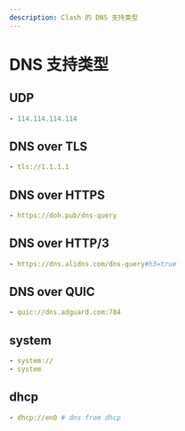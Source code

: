 ```yaml
---
description: Clash 的 DNS 支持类型
---
```


# DNS 支持类型

## UDP

```yaml
- 114.114.114.114
```

## DNS over TLS

```yaml
- tls://1.1.1.1
```

## DNS over HTTPS

```yaml
- https://doh.pub/dns-query
```

## DNS over HTTP/3

```yaml
- https://dns.alidns.com/dns-query#h3=true
```

## DNS over QUIC

```yaml
- quic://dns.adguard.com:784
```

## system

```yaml
- system://
- system
```

## dhcp

```yaml
- dhcp://en0 # dns from dhcp
```
